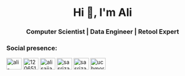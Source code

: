 <h1 align="center">Hi 👋, I'm Ali</h1>
<h3 align="center">Computer Scientist | Data Engineer | Retool Expert</h3>

<div class="contra-hire-me-button" data-analyticsUserId="a1961c92-4bbb-41c7-becc-d7bc66cf84c9" data-theme="light" data-username="alisajjadrizavi"></div><script async src="https://contra.com/static/embed/sdk.js" charset="utf-8"></script>

<h3 align="left">Social presence:</h3>
<p align="left">
<a href="https://linkedin.com/in/ali-sajjad-rizavi-911965192" target="blank"><img align="center" src="https://raw.githubusercontent.com/rahuldkjain/github-profile-readme-generator/master/src/images/icons/Social/linked-in-alt.svg" alt="ali-sajjad-rizavi-911965192" height="30" width="40" /></a>
<a href="https://stackoverflow.com/users/12065150" target="blank"><img align="center" src="https://raw.githubusercontent.com/rahuldkjain/github-profile-readme-generator/master/src/images/icons/Social/stack-overflow.svg" alt="12065150" height="30" width="40" /></a>
<a href="https://kaggle.com/alisajjadrizavi" target="blank"><img align="center" src="https://raw.githubusercontent.com/rahuldkjain/github-profile-readme-generator/master/src/images/icons/Social/kaggle.svg" alt="alisajjadrizavi" height="30" width="40" /></a>
<a href="https://www.hackerrank.com/sasrizavi" target="blank"><img align="center" src="https://raw.githubusercontent.com/rahuldkjain/github-profile-readme-generator/master/src/images/icons/Social/hackerrank.svg" alt="sasrizavi" height="30" width="40" /></a>
<a href="https://www.leetcode.com/sasrizavi" target="blank"><img align="center" src="https://raw.githubusercontent.com/rahuldkjain/github-profile-readme-generator/master/src/images/icons/Social/leet-code.svg" alt="sasrizavi" height="30" width="40" /></a>
<a href="https://www.youtube.com/channel/UCbmOROlA7AAMFZKyKl_FCcQ" target="blank"><img align="center" src="https://raw.githubusercontent.com/rahuldkjain/github-profile-readme-generator/master/src/images/icons/Social/youtube.svg" alt="ucbmorola7aamfzkykl_fccq" height="30" width="40" /></a>
</p>
